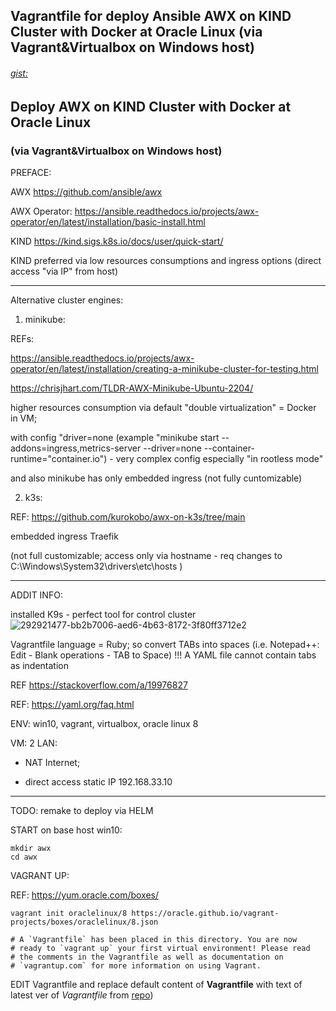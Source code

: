 ## Vagrantfile for deploy Ansible AWX on KIND Cluster with Docker at Oracle Linux (via Vagrant&Virtualbox on Windows host)

###### [gist:](https://gist.github.com/v-mazur-intra/e3f2fbb7b473accfacd2e35bc2b0dc7c)

## Deploy AWX on KIND Cluster with Docker at Oracle Linux
### (via Vagrant&Virtualbox on Windows host)

PREFACE:

AWX https://github.com/ansible/awx 

AWX Operator: https://ansible.readthedocs.io/projects/awx-operator/en/latest/installation/basic-install.html

KIND https://kind.sigs.k8s.io/docs/user/quick-start/ 

KIND preferred via low resources consumptions and ingress options (direct access "via IP" from host)

- - -
Alternative cluster engines:

1) minikube:

REFs:

https://ansible.readthedocs.io/projects/awx-operator/en/latest/installation/creating-a-minikube-cluster-for-testing.html

https://chrisjhart.com/TLDR-AWX-Minikube-Ubuntu-2204/ 

higher resources consumption via default "double virtualization" = Docker in VM;

with config "driver=none (example "minikube start --addons=ingress,metrics-server --driver=none  --container-runtime="container.io") - very complex config especially "in rootless mode"

and also minikube has only embedded ingress (not fully cuntomizable)


2) k3s:

REF: https://github.com/kurokobo/awx-on-k3s/tree/main 

embedded ingress Traefik

(not full customizable; access only via hostname - req changes to C:\Windows\System32\drivers\etc\hosts )

- - -
ADDIT INFO:

installed K9s - perfect tool for control cluster
![292921477-bb2b7006-aed6-4b63-8172-3f80ff3712e2](https://github.com/v-mazur-intra/ansilbe_awx_on_vm_vagrant_file_win10/assets/154795149/a4514573-f2ce-4a66-b134-58b78be27157)


Vagrantfile language = Ruby; so convert TABs into spaces (i.e. Notepad++: Edit - Blank operations - TAB to Space)
!!! A YAML file cannot contain tabs as indentation 

REF https://stackoverflow.com/a/19976827

REF: https://yaml.org/faq.html 


ENV: win10, vagrant, virtualbox, oracle linux 8

VM: 2 LAN:

* NAT Internet;

* direct access static IP 192.168.33.10

- - - 

TODO:
remake to deploy via HELM

START
on base host win10:

```
mkdir awx
cd awx
```
VAGRANT UP:

REF: https://yum.oracle.com/boxes/

`vagrant init oraclelinux/8 https://oracle.github.io/vagrant-projects/boxes/oraclelinux/8.json`
```
# A `Vagrantfile` has been placed in this directory. You are now
# ready to `vagrant up` your first virtual environment! Please read
# the comments in the Vagrantfile as well as documentation on
# `vagrantup.com` for more information on using Vagrant.
```
EDIT Vagrantfile
and replace default content of **Vagrantfile** with text of latest ver of _Vagrantfile_ from [repo](https://github.com/v-mazur-intra/ansilbe_awx_on_vm_vagrant_file_win10))


